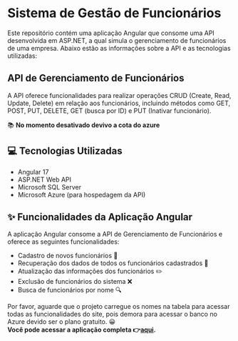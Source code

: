 # Sistema de Gestão de Funcionários

Este repositório contém uma aplicação Angular que consome uma API desenvolvida em ASP.NET, a qual simula o gerenciamento de funcionários de uma empresa. Abaixo estão as informações sobre a API e as tecnologias utilizadas:

## API de Gerenciamento de Funcionários

A API oferece funcionalidades para realizar operações CRUD (Create, Read, Update, Delete) em relação aos funcionários, incluindo métodos como GET, POST, PUT, DELETE, GET (busca por ID) e PUT (Inativar funcionário).

📚 **No momento desativado devivo a cota do azure**

## 💻 Tecnologias Utilizadas

- Angular 17
- ASP.NET Web API
- Microsoft SQL Server
- Microsoft Azure (para hospedagem da API)

## ✨ Funcionalidades da Aplicação Angular

A aplicação Angular consome a API de Gerenciamento de Funcionários e oferece as seguintes funcionalidades:

- Cadastro de novos funcionários 📝
- Recuperação dos dados de todos os funcionários cadastrados 👀
- Atualização das informações dos funcionários ✏️
- Exclusão de funcionários do sistema ❌
- Busca de funcionários por nome 🔍

Por favor, aguarde que o projeto carregue os nomes na tabela para acessar todas as funcionalidades do site, pois demora para acessar o banco no Azure devido ser o plano gratuito. 😀
</br> 
**Você pode acessar a aplicação completa 👉[aqui](https://cadastro-funcionario-ashen.vercel.app/).**
